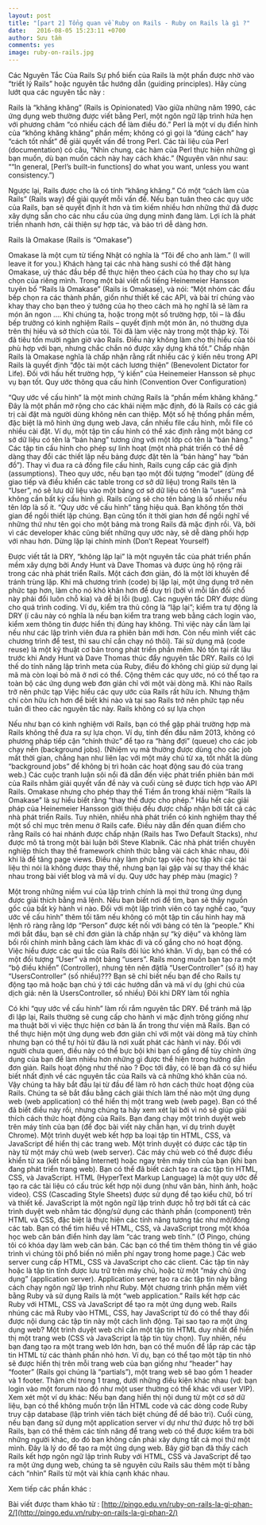 ```yaml
---
layout: post
title: "[part 2] Tổng quan về Ruby on Rails - Ruby on Rails là gì ?"
date:   2016-08-05 15:23:11 +0700
author: Sưu tầm
comments: yes
image: ruby-on-rails.jpg
---
```


 Các Nguyên Tắc Của Rails 
Sự phổ biến của Rails là một phần được nhờ vào “triết lý Rails” hoặc nguyên tắc hướng dẫn (guiding principles). Hãy cùng lướt qua các nguyên tắc này :

Rails là “khăng khăng” (Rails is Opinionated)
Vào giữa những năm 1990, các ứng dụng web thường được viết bằng Perl, một ngôn ngữ lập trình hứa hẹn với phương châm “có nhiều cách để làm điều đó.” Perl là một ví dụ điển hình của “không khăng khăng” phần mềm; không có gì gọi là “đúng cách” hay “cách tốt nhất” để giải quyết vấn đề trong Perl. Các tài liệu của Perl (documentation) có câu, “Nhìn chung, các hàm của Perl thực hiện những gì bạn muốn, dù bạn muốn cách này hay cách khác.” (Nguyên văn như sau: ““In general, [Perl’s built-in functions] do what you want, unless you want consistency.”)


Ngược lại, Rails được cho là có tính “khăng khăng.” Có một “cách làm của Rails” (Rails way) để giải quyết mỗi vấn đề. Nếu bạn tuân theo các quy ước của Rails, bạn sẽ quyết định ít hơn và tìm kiếm nhiều hơn những thứ đã được xây dựng sẵn cho các nhu cầu của ứng dụng mình đang làm. Lợi ích là phát triển nhanh hơn, cải thiện sự hợp tác, và bảo trì dễ dàng hơn.

Rails là Omakase (Rails is “Omakase”)

Omakase là một cụm từ tiếng Nhật có nghĩa là “Tôi để cho anh làm.” (I will leave it for you.) Khách hàng tại các nhà hàng sushi có thể đặt hàng Omakase, uỷ thác đầu bếp để thực hiện theo cách của họ thay cho sự lựa chọn của riêng mình. Trong một bài viết nổi tiếng Heinemeier Hansson tuyên bố “Rails là Omakase” (Rails is Omakase), và nói: “Một nhóm các đầu bếp chọn ra các thành phần, giốn như thiết kế các API, và bài trí chúng vào khay thay cho bạn theo ý tưởng của họ theo cách mà họ nghĩ là sẽ làm ra món ăn ngon …. Khi chúng ta, hoặc trong một số trường hợp, tôi – là đầu bếp trưởng có kinh nghiệm Rails – quyết định một món ăn, nó thường dựa trên thị hiếu và sở thích của tôi. Tôi đã làm việc này trong một thập kỷ. Tôi đã tiêu tốn mười ngàn giờ vào Rails. Điều này không làm cho thị hiếu của tôi phù hợp với bạn, nhưng chắc chắn nó được xây dựng khá tốt.”
Chấp nhận Rails là Omakase nghĩa là chấp nhận rằng rất nhiều các ý kiến ​​nêu trong API Rails là quyết định “độc tài một cách lương thiện” (Benevolent Dictator for Life). Đối với hầu hết trường hợp, “ý kiến” của Heinemeier Hansson sẽ phục vụ bạn tốt.
Quy ước thông qua cấu hình (Convention Over Configuration)

“Quy ước về cấu hình” là một minh chứng Rails là “phần mềm khăng khăng.” Đây là một phần mở rộng cho các khái niệm mặc định, đó là Rails có các giá trị cài đặt mà người dùng không nên can thiệp. Một số hệ thống phần mềm, đặc biệt là mô hình ứng dụng web Java, cần nhiều file cấu hình, mỗi file có nhiều cài đặt. Ví dụ, một tập tin cấu hình có thể xác định rằng một bảng cơ sở dữ liệu có tên là “bán hàng” tương ứng với một lớp có tên là “bán hàng.” Các tập tin cấu hình cho phép sự linh hoạt (một nhà phát triển có thể dễ dàng thay đổi các thiết lập nếu bảng được đặt tên là “bán hàng” hay “bán đồ”). Thay vì đua ra cả đống file cấu hình, Rails cung cấp các giả định (assumptions). Theo quy ước, nếu bạn tạo một đối tượng “model” (dùng để giao tiếp và điều khiển các table trong cơ sở dữ liệu) trong Rails tên là “User”, nó sẽ lưu dữ liệu vào một bảng cơ sở dữ liệu có tên là “users” mà không cần bất kỳ cấu hình gì. Rails cũng sẽ cho tên bảng là số nhiều nếu tên lớp là số ít.
“Quy ước về cấu hình” tăng hiệu quả. Bạn không tốn thời gian để ngồi thiết lập chúng. Bạn cũng tốn ít thời gian hơn để ngồi nghĩ về những thứ như tên gọi cho một bảng mà trong Rails đã mặc định rồi. Và, bởi vì các developer khác cũng biết những quy ước này, sẽ dễ dàng phối hợp với nhau hơn.
Dừng lặp lại chính mình (Don’t Repeat Yourself)

Được viết tắt là DRY, “không lặp lại” là một nguyên tắc của phát triển phần mềm xây dựng bởi Andy Hunt và Dave Thomas và được ủng hộ rộng rãi trong các nhà phát triển Rails. Một cách đơn giản, đó là một lời khuyên để tránh trùng lặp. Khi mã chương trình (code) bị lặp lại, một ứng dụng trở nên phức tạp hơn, làm cho nó khó khăn hơn để duy trì (bởi vì mỗi lần đổi chổ này phải đổi luôn chỗ kia) và dễ bị lỗi (bug). Các nguyên tắc DRY được dùng cho quá trình coding. Ví dụ, kiểm tra thủ công là “lặp lại”; kiểm tra tự động là DRY (í câu này có nghĩa là nếu bạn kiểm tra trang web bằng cách login vào, kiểm xem thông tin được hiển thị đúng hay không. Thì việc này cần làm lại nếu như các lập trình viên đưa ra phiên bản mới hơn. Còn nếu mình viết các chương trình để test, thì sau chỉ cần chạy nó thôi).
Tái sử dụng mã (code reuse) là một kỹ thuật cơ bản trong phát triển phần mềm. Nó tồn tại rất lâu trước khi Andy Hunt và Dave Thomas thúc đẩy nguyên tắc DRY. Rails có lợi thế do tính năng lập trình meta của Ruby, điều đó không chỉ giúp sử dụng lại mã mà còn loại bỏ mã ở nơi có thể. Cộng thêm các quy ước, nó có thể tạo ra toàn bộ các ứng dụng web đơn giản chỉ với một vài dòng mã.
Khi nào Rails trở nên phức tạp
Việc hiểu các quy ước của Rails rất hữu ích. Nhưng thậm chí còn hữu ích hơn để biết khi nào và tại sao Rails trở nên phức tạp nếu tuân đi theo các nguyên tắc này.
Rails không có sự lựa chọn

Nếu như bạn có kinh nghiệm với Rails, bạn có thể gặp phải trường hợp mà Rails không thể đưa ra sự lựa chọn. Ví dụ, tính đến đầu năm 2013, không có phương pháp tiếp cận “chính thức” để tạo ra “hàng đợi” (queue) cho các job chạy nền (background jobs). (Nhiệm vụ mà thường được dùng cho các job mất thời gian, chẳng hạn như liên lạc với một máy chủ từ xa, tốt nhất là dùng “background jobs” để không bị trì hoãn các hoạt động sau đó của trang web.) Các cuộc tranh luận sôi nổi đã dẫn đến việc phát triển phiên bản mới của Rails nhằm giải quyết vấn đề này và cuối cùng sẽ được tích hợp vào API Rails.
Omakase nhưng cho phép thay thế
Tiềm ẩn trong khái niệm “Rails là Omakase” là sự hiểu biết rằng “thay thế được cho phép.” Hầu hết các giải pháp của Heinemeier Hansson giới thiệu đều được chấp nhận bởi tất cả các nhà phát triển Rails. Tuy nhiên, nhiều nhà phát triển có kinh nghiệm thay thế một số chỉ mục trên menu ở Rails cafe. Điều này dẫn đến quan điểm cho rằng Rails có hai nhánh được chấp nhận (Rails has Two Default Stacks), như được mô tả trong một bài luận bởi Steve Klabnik. Các nhà phát triển chuyên nghiệp thích thay thế framework chính thức bằng vài cách khác nhau, đôi khi là để tăng page views. Điều này làm phức tạp việc học tập khi các tài liệu thì nói là không được thay thế, nhưng bạn lại gặp vài sự thay thế khác nhau trong bài viết blog và mã ví dụ.
Quy ước hay phép màu (magic) ?

Một trong những niềm vui của lập trình chính là mọi thứ trong ứng dụng được giải thích bằng mã lệnh. Nếu bạn biết nơi để tìm, bạn sẽ thấy nguồn gốc của bất kỳ hành vi nào. Đối với một lập trình viên có tay nghề cao, “quy ước về cấu hình” thêm tối tăm nếu không có một tập tin cấu hình hay mã lệnh rõ ràng rằng lớp “Person” được kết nối với bảng có tên là “people.” Khi mới bắt đầu, bạn sẽ chỉ đơn giản là chấp nhận sự “kỳ diệu” và không làm bối rối chính mình bằng cách làm khác đi và cố gắng cho nó hoạt động. Việc hiểu được các qui tắc của Rails đôi lúc khó khăn. Ví dụ, bạn có thể có một đối tượng “User” và một bảng “users”. Rails mong muốn bạn tạo ra một “bộ điều khiển” (Controller), nhưng tên nên đặtlà “UserController” (số ít) hay “UsersController” (số nhiều)??? Bạn sẽ chỉ biết nếu bạn để cho Rails tự động tạo mã hoặc bạn chú ý tới các hướng dẫn và mã ví dụ (ghi chú của dịch giả: nên là UsersController, số nhiều)
Đôi khi DRY làm tối nghĩa

Có khi “quy ước về cấu hình” làm rối rắm nguyên tắc DRY. Để tránh mã lặp đi lặp lại, Rails thường sẽ cung cấp cho hành vi mặc định trông giống như ma thuật bởi vì việc thực hiện cơ bản là ẩn trong thư viện mã Rails. Bạn có thể thực hiện một ứng dụng web đơn giản chỉ với một vài dòng mã tùy chỉnh nhưng bạn có thể tự hỏi từ đâu là nơi xuất phát các hành vi này. Đối với người chưa quen, điều này có thể bực bội khi bạn cố gắng để tùy chỉnh ứng dụng của bạn để làm nhiều hơn những gì được thể hiện trong hướng dẫn đơn giản.
Rails hoạt động như thế nào ?
Đọc tới đây, có lẽ bạn đã có sự hiểu biết nhất định về các nguyên tắc của Rails và cả những khó khăn của nó. Vậy chúng ta hãy bắt đầu lại từ đầu để làm rõ hơn cách thức hoạt động của Rails. Chúng ta sẽ bắt đầu bằng cách giải thích làm thế nào một ứng dụng web (web application) có thể hiển thị một trang web (web page). Bạn có thể đã biết điều này rồi, nhưng chúng ta hãy xem xét lại bởi vì nó sẽ giúp giải thích cách thức hoạt động của Rails.
Bạn đang chạy một trình duyệt web trên máy tính của bạn (để đọc bài viết này chẳn hạn, ví dụ trình duyệt Chrome). Một trình duyệt web kết hợp ba loại tập tin HTML, CSS, và JavaScript để hiển thị các trang web. Một trình duyệt có được các tập tin này từ một máy chủ web (web server). Các máy chủ web có thể được điều khiển từ xa (kết nối bằng Internet) hoặc ngay trên máy tính của bạn (khi bạn đang phát triển trang web).
Bạn có thể đã biết cách tạo ra các tập tin HTML, CSS, và JavaScript. HTML (HyperText Markup Language) là một quy ước để tạo ra các tài liệu có cấu trúc kết hợp nội dung (như văn bản, hình ảnh, hoặc video). CSS (Cascading Style Sheets) được sử dụng để tạo kiểu chữ, bố trí và thiết kế. JavaScript là một ngôn ngữ lập trình được hỗ trợ bởi tất cả các trình duyệt web nhằm tác động/sử dụng các thành phần (component) trên HTML và CSS, đặc biệt là thực hiện các tính năng tương tác như mở/đóng các tab. Bạn có thể tìm hiểu về HTML, CSS, và JavaScript trong một khóa học web căn bản điển hình dạy làm “các trang web tĩnh.” (Ở Pingo, chúng tôi có khóa dạy làm web căn bản. Các bạn có thể tìm thêm thông tin về giáo trình vì chúng tôi phổ biến nó miễn phí ngay trong home page.)
Các web server cung cấp HTML, CSS và JavaScript cho các client. Các tập tin này hoặc là tập tin tĩnh được lưu trữ trên máy chủ, hoặc từ một “máy chủ ứng dụng” (application server). Application server tạo ra các tập tin này bằng cách chạy ngôn ngữ lập trình như Ruby. Một chương trình phần mềm viết bằng Ruby và sử dụng Rails là một “web application.” Rails kết hợp các Ruby với HTML, CSS và JavaScript để tạo ra một ứng dụng web. Rails nhúng các mã Ruby vào HTML, CSS, hay JavaScript từ đó có thể thay đổi được nội dung các tập tin này một cách linh động.
Tại sao tạo ra một ứng dụng web? Một trình duyệt web chỉ cần một tập tin HTML duy nhất để hiển thị một trang web (CSS và JavaScript là tập tin tùy chọn). Tuy nhiên, nếu bạn đang tạo ra một trang web lớn hơn, bạn có thể muốn để lắp ráp các tập tin HTML từ các thành phần nhỏ hơn. Ví dụ, bạn có thể tạo một tập tin nhỏ sẽ được hiển thị trên mỗi trang web của bạn giống như “header” hay “footer” (Rails gọi chúng là “partials”), một trang web sẽ bao gồm 1 header và 1 footer. Thậm chí trong 1 trang, dưới những điều kiện khác nhau (vd: bạn login vào một forum nào đó như một user thường có thể khác với user VIP). Xem xét một ví dụ khác: Nếu bạn đang hiển thị nội dung từ một cơ sở dữ liệu, bạn có thể không muốn trộn lẫn HTML code và các dòng code Ruby truy cập database (lập trình viên tách biệt chúng để dể bảo trì). Cuối cùng, nếu bạn đang sử dụng một application server ví dự như thứ được hỗ trợ bởi Rails, bạn có thể thêm các tính năng để trang web có thể được kiểm tra bởi những người khác, do đó bạn không cần phải xây dựng tất cả mọi thứ một mình. Đây là lý do để tạo ra một ứng dụng web.
Bây giờ bạn đã thấy cách Rails kết hợp ngôn ngữ lập trình Ruby với HTML, CSS và JavaScript để tạo ra một ứng dụng web, chúng ta sẽ nguyên cứu Rails sâu thêm một tí bằng cách “nhìn” Rails từ một vài khía cạnh khác nhau.

Xem tiếp các phần khác :

Bài viết được tham khảo từ : [http://pingo.edu.vn/ruby-on-rails-la-gi-phan-2/](http://pingo.edu.vn/ruby-on-rails-la-gi-phan-2/)
